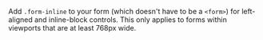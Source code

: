 Add `.form-inline` to your form (which doesn't have to be a `<form>`) for left-aligned and inline-block controls. This only applies to forms within viewports that are at least 768px wide.